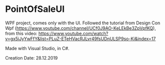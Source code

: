 # PointOfSaleUI

WPF project, comes only with the UI. Followed the tutorial from Design Con Wpf (https://www.youtube.com/channel/UCf0J9AO-KeLEkBe3ZpVpfKQ), from this video: https://www.youtube.com/watch?v=gx5iJyYwFfY&list=PLuZ-ETeHVacRJLvr49fsUDnULSP9so-Ki&index=17

Made with Visual Studio, in C#.

Creation Date: 28.12.2019
